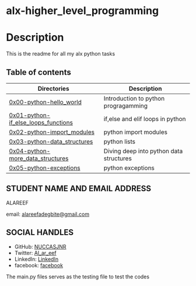 
# alx-higher_level_programming


# Description
This is the readme for all my alx python tasks

## Table of contents
Directories | Description
------------| ----------
[0x00-python-hello_world](./0x00-python-hello_world) | Introduction to python progragamming
[0x01-python-if_else_loops_functions](./0x01-python-if_else_loops_functions) | if,else and elif loops in python
[0x02-python-import_modules](./0x02-python-import_modules) | python import modules
[0x03-python-data_structures](./0x03-python-data_structures) | python lists
[0x04-python-more_data_structures](./0x04-python-more_data_structures) | Diving deep into python data structures
[0x05-python-exceptions](./0x05-python-exceptions) | python exceptions



## STUDENT NAME AND EMAIL ADDRESS
 ALAREEF

email: alareefadegbite@gmail.com

## SOCIAL HANDLES


- GitHub: [NUCCASJNR](https://github.com/NUCCASJNR)
- Twitter: [Al_ar_eef](https://twitter.com/Al_ar_eef)
- LinkedIn: [LinkedIn](https://linkedin.com/in/adegbite-al-areef-2b0b8723a)
- facebook: [facebook](https://www.facebook.com/profile.php?id=100088347365140)


The main.py files serves as the testing file to test the codes
